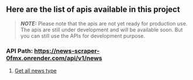 ## Here are the list of apis available in this project

> **_NOTE:_**  Please note that the apis are not yet ready for production use. The apis are still under development and will be available soon. But you can still use the APIs for development purpose.

### API Path: https://news-scraper-0fmx.onrender.com/api/v1/news

1. [Get all news type](./APIs/GetNewsType.md)